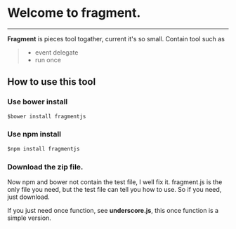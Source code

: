 # Welcome to fragment.
------
**Fragment** is pieces tool togather, current it's so small.
Contain tool such as
> * event delegate
> * run once

## How to use this tool

### Use bower install
``` javascript
$bower install fragmentjs
```

### Use npm install
``` javascript
$npm install fragmentjs
```
### Download the zip file.
Now npm and bower not contain the test file, I well fix it. fragment.js is the only file you need, but the test file can tell you how to use. So if you need, just download.

If you just need once function, see **underscore.js**, this once function is a simple version.

